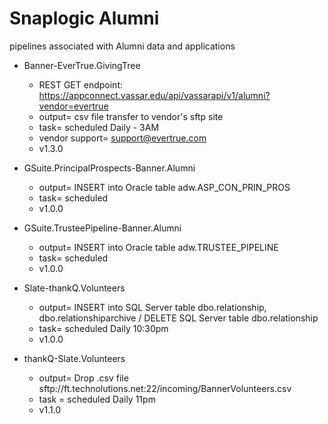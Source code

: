 # Snaplogic Alumni
pipelines associated with Alumni data and applications

- Banner-EverTrue.GivingTree
    - REST GET endpoint: https://appconnect.vassar.edu/api/vassarapi/v1/alumni?vendor=evertrue
    - output= csv file transfer to vendor's sftp site
    - task= scheduled Daily - 3AM
    - vendor support= support@evertrue.com 
    - v1.3.0

- GSuite.PrincipalProspects-Banner.Alumni
    - output= INSERT into Oracle table adw.ASP_CON_PRIN_PROS
    - task= scheduled
    - v1.0.0

- GSuite.TrusteePipeline-Banner.Alumni
    - output= INSERT into Oracle table adw.TRUSTEE_PIPELINE
    - task= scheduled
    - v1.0.0

- Slate-thankQ.Volunteers
    - output= INSERT into SQL Server table dbo.relationship, dbo.relationshiparchive / DELETE SQL Server table dbo.relationship
    - task= scheduled Daily 10:30pm
    - v1.0.0

- thankQ-Slate.Volunteers
    - output= Drop .csv file sftp://ft.technolutions.net:22/incoming/BannerVolunteers.csv
    - task = scheduled Daily 11pm
    - v1.1.0